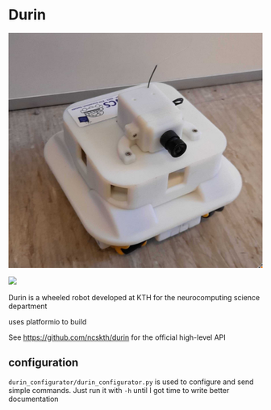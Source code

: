 # Durin

![](docs/dvs.png)

![](docs/rockpi.png)

Durin is a wheeled robot developed at KTH for the neurocomputing science department

uses platformio to build

See https://github.com/ncskth/durin for the official high-level API

## configuration
`durin_configurator/durin_configurator.py` is used to configure and send simple commands. Just run it with `-h` until I got time to write better documentation